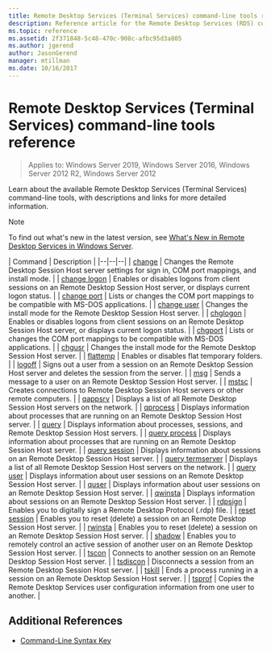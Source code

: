 ```yaml
---
title: Remote Desktop Services (Terminal Services) command-line tools reference
description: Reference article for the Remote Desktop Services (RDS) command-line tools.
ms.topic: reference
ms.assetid: 2f371848-5c48-470c-908c-afbc95d3a805
ms.author: jgerend
author: JasonGerend
manager: mtillman
ms.date: 10/16/2017
---
```


# Remote Desktop Services (Terminal Services) command-line tools reference

> Applies to: Windows Server 2019, Windows Server 2016, Windows Server 2012 R2, Windows Server 2012

Learn about the available Remote Desktop Services (Terminal Services) command-line tools, with descriptions and links for more detailed information.

> [!NOTE]
> To find out what's new in the latest version, see [What's New in Remote Desktop Services in Windows Server](/previous-versions/windows/it-pro/windows-server-2012-r2-and-2012/dn283323(v=ws.11)).

| Command | Description |
|--|--|--|
| [change](change.md) | Changes the Remote Desktop Session Host server settings for sign in, COM port mappings, and install mode. |
| [change logon](change-logon.md) | Enables or disables logons from client sessions on an Remote Desktop Session Host server, or displays current logon status. |
| [change port](change-port.md) | Lists or changes the COM port mappings to be compatible with MS-DOS applications. |
| [change user](change-user.md) | Changes the install mode for the Remote Desktop Session Host server. |
| [chglogon](chglogon.md) | Enables or disables logons from client sessions on an Remote Desktop Session Host server, or displays current logon status. |
| [chgport](chgport.md) | Lists or changes the COM port mappings to be compatible with MS-DOS applications. |
| [chgusr](chgusr.md) | Changes the install mode for the Remote Desktop Session Host server. |
| [flattemp](flattemp.md) | Enables or disables flat temporary folders. |
| [logoff](logoff.md) | Signs out a user from a session on an Remote Desktop Session Host server and deletes the session from the server. |
| [msg](msg.md) | Sends a message to a user on an Remote Desktop Session Host server. |
| [mstsc](mstsc.md) | Creates connections to Remote Desktop Session Host servers or other remote computers. |
| [qappsrv](qappsrv.md) | Displays a list of all Remote Desktop Session Host servers on the network. |
| [qprocess](qprocess.md) | Displays information about processes that are running on an Remote Desktop Session Host server. |
| [query](query.md) | Displays information about processes, sessions, and Remote Desktop Session Host servers. |
| [query process](query-process.md) | Displays information about processes that are running on an Remote Desktop Session Host server. |
| [query session](query-session.md) | Displays information about sessions on an Remote Desktop Session Host server. |
| [query termserver](query-termserver.md) | Displays a list of all Remote Desktop Session Host servers on the network. |
| [query user](query-user.md) | Displays information about user sessions on an Remote Desktop Session Host server. |
| [quser](quser.md) | Displays information about user sessions on an Remote Desktop Session Host server. |
| [qwinsta](qwinsta.md) | Displays information about sessions on an Remote Desktop Session Host server. |
| [rdpsign](rdpsign.md) | Enables you to digitally sign a Remote Desktop Protocol (.rdp) file. |
| [reset session](reset-session.md) | Enables you to reset (delete) a session on an Remote Desktop Session Host server. |
| [rwinsta](rwinsta.md) | Enables you to reset (delete) a session on an Remote Desktop Session Host server. |
| [shadow](shadow.md) | Enables you to remotely control an active session of another user on an Remote Desktop Session Host server. |
| [tscon](tscon.md) | Connects to another session on an Remote Desktop Session Host server. |
| [tsdiscon](tsdiscon.md) | Disconnects a session from an Remote Desktop Session Host server. |
| [tskill](tskill.md) | Ends a process running in a session on an Remote Desktop Session Host server. |
| [tsprof](tsprof.md) | Copies the Remote Desktop Services user configuration information from one user to another. |

## Additional References

- [Command-Line Syntax Key](command-line-syntax-key.md)